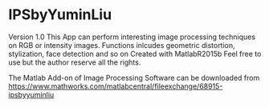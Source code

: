 # IPSbyYuminLiu
Version 1.0
This App can perform interesting image processing techniques on RGB or intensity images.
Functions inlcudes geometric distortion, stylization, face detection and so on
Created with MatlabR2015b
Feel free to use but the author reserve all the rights.

The Matlab Add-on of Image Processing Software can be downloaded from https://www.mathworks.com/matlabcentral/fileexchange/68915-ipsbyyuminliu
